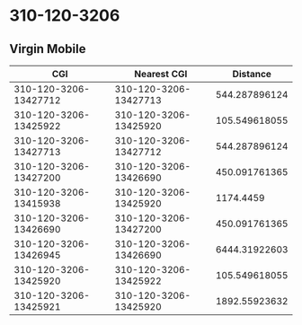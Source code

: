 # 310-120-3206
## Virgin Mobile


| CGI | Nearest CGI | Distance |
|-----|-------------|----------|
| 310-120-3206-13427712 | 310-120-3206-13427713 | 544.287896124 |
| 310-120-3206-13425922 | 310-120-3206-13425920 | 105.549618055 |
| 310-120-3206-13427713 | 310-120-3206-13427712 | 544.287896124 |
| 310-120-3206-13427200 | 310-120-3206-13426690 | 450.091761365 |
| 310-120-3206-13415938 | 310-120-3206-13425920 | 1174.4459 |
| 310-120-3206-13426690 | 310-120-3206-13427200 | 450.091761365 |
| 310-120-3206-13426945 | 310-120-3206-13426690 | 6444.31922603 |
| 310-120-3206-13425920 | 310-120-3206-13425922 | 105.549618055 |
| 310-120-3206-13425921 | 310-120-3206-13425920 | 1892.55923632 |
